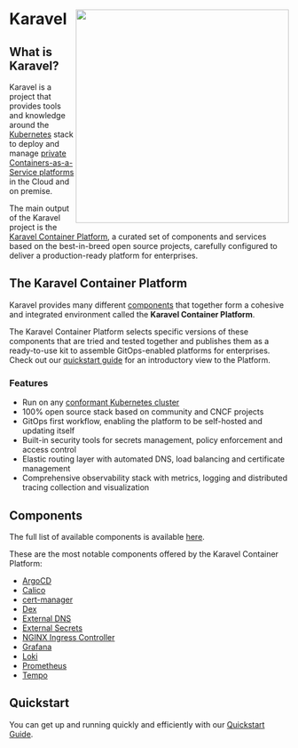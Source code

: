 # Karavel <img align="right" width=384 src="https://karavel.io/images/karavel-logo-white-bg.png">

## What is Karavel?

Karavel is a project that provides tools and knowledge around the [Kubernetes]
stack to deploy and manage [private Containers-as-a-Service platforms] in the Cloud and on premise.

The main output of the Karavel project is the [Karavel Container Platform](#the-karavel-container-platform), a curated
set of components and services based on the best-in-breed open source projects, carefully configured to deliver
a production-ready platform for enterprises.

## The Karavel Container Platform

Karavel provides many different [components] that together form a cohesive and integrated environment
called the **Karavel Container Platform**.

The Karavel Container Platform selects specific versions of these components that are tried and tested together
and publishes them as a ready-to-use kit to assemble GitOps-enabled platforms for enterprises. Check out
our [quickstart guide] for an introductory view to the Platform.

### Features

- Run on any [conformant Kubernetes cluster]
- 100% open source stack based on community and CNCF projects
- GitOps first workflow, enabling the platform to be self-hosted and updating itself
- Built-in security tools for secrets management, policy enforcement and access control
- Elastic routing layer with automated DNS, load balancing and certificate management
- Comprehensive observability stack with metrics, logging and distributed tracing collection and visualization

## Components

The full list of available components is available [here](https://docs.karavel.io/components/).

These are the most notable components offered by the Karavel Container Platform:

- [ArgoCD]
- [Calico]
- [cert-manager]
- [Dex]
- [External DNS]
- [External Secrets]
- [NGINX Ingress Controller]
- [Grafana]
- [Loki]
- [Prometheus]
- [Tempo]

## Quickstart

You can get up and running quickly and efficiently with our [Quickstart Guide].

[Kubernetes]: https://kubernetes.io
[private Containers-as-a-Service platforms]: https://www.redhat.com/en/topics/cloud-computing/what-is-caas
[components]: https://docs.karavel.io/components
[quickstart guide]: https://docs.karavel.io/quickstart
[conformant Kubernetes cluster]: https://www.cncf.io/certification/software-conformance/
[ArgoCD]: https://docs.karavel.io/components/core/argocd
[Calico]: https://docs.karavel.io/components/core/calico
[cert-manager]: https://docs.karavel.io/components/core/cert-manager
[Dex]: https://docs.karavel.io/components/core/dex
[External DNS]: https://docs.karavel.io/components/core/external-dns
[External Secrets]: https://docs.karavel.io/components/core/external-secrets
[NGINX Ingress Controller]: https://docs.karavel.io/components/core/nginx-ingress-controller
[Grafana]: https://docs.karavel.io/components/observability/grafana
[Loki]: https://docs.karavel.io/components/observability/loki
[Prometheus]: https://docs.karavel.io/components/observability/prometheus
[Tempo]: https://docs.karavel.io/components/observability/tempo
